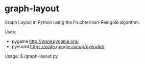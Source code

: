 # graph-layout
Graph Layout in Python using the Fruchterman-Reingold algorithm.

Uses:
 * pygame     http://www.pygame.org/
 * pyeuclid   https://code.google.com/p/pyeuclid/

Usage:
$./graph-layout.py <graph-file>
